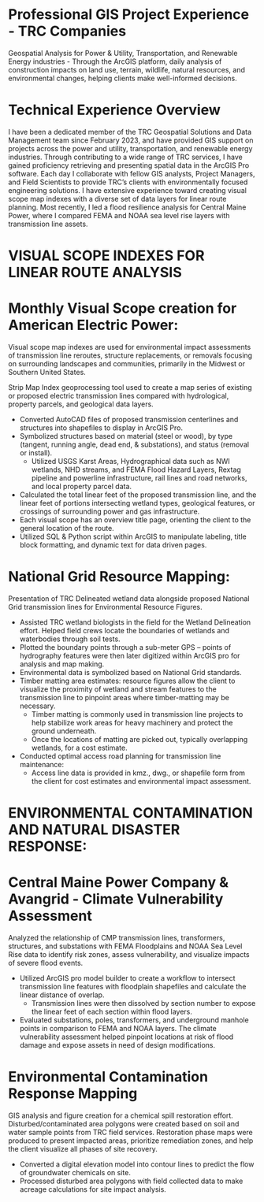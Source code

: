 # Professional GIS Project Experience - TRC Companies
Geospatial Analysis for Power &amp; Utility, Transportation, and Renewable Energy industries - Through the ArcGIS platform, daily analysis of construction impacts on land use, terrain, wildlife, natural resources, and environmental changes, helping clients make well-informed decisions. 


# Technical Experience Overview
I have been a dedicated member of the TRC Geospatial Solutions and Data Management team since February 2023, and have provided GIS support on projects across the power and utility, transportation, and renewable energy industries. Through contributing to a wide range of TRC services, I have gained proficiency retrieving and presenting spatial data in the ArcGIS Pro software. Each day I collaborate with fellow GIS analysts, Project Managers, and Field Scientists to provide TRC’s clients with environmentally focused engineering solutions. I have extensive experience toward creating visual scope map indexes with a diverse set of data layers for linear route planning. Most recently, I led a flood resilience analysis for Central Maine Power, where I compared FEMA and NOAA sea level rise layers with transmission line assets.


# VISUAL SCOPE INDEXES FOR LINEAR ROUTE ANALYSIS

# Monthly Visual Scope creation for American Electric Power:
Visual scope map indexes are used for environmental impact assessments of transmission line reroutes, structure replacements, or removals
focusing on surrounding landscapes and communities, primarily in the Midwest or Southern United States.

Strip Map Index geoprocessing tool used to create a map series of existing or proposed electric transmission lines compared with hydrological,
property parcels, and geological data layers.
  - Converted AutoCAD files of proposed transmission centerlines and structures into shapefiles to display in ArcGIS Pro.
  - Symbolized structures based on material (steel or wood), by type (tangent, running angle, dead end, & substations), and status (removal or install).
    - Utilized USGS Karst Areas, Hydrographical data such as NWI wetlands, NHD streams, and FEMA Flood Hazard Layers, Rextag pipeline and powerline infrastructure, rail lines and road networks, and local property parcel data.
  - Calculated the total linear feet of the proposed transmission line, and the linear feet of portions intersecting wetland types, geological features, or crossings of surrounding power and gas infrastructure.
  - Each visual scope has an overview title page, orienting the client to the general location of the route.
  - Utilized SQL & Python script within ArcGIS to manipulate labeling, title block formatting, and dynamic text for data driven pages.

# National Grid Resource Mapping:
Presentation of TRC Delineated wetland data alongside proposed National Grid transmission lines for Environmental Resource Figures.

  - Assisted TRC wetland biologists in the field for the Wetland Delineation effort. Helped field crews locate the boundaries of wetlands and waterbodies through soil tests.
  - Plotted the boundary points through a sub-meter GPS – points of hydrography features were then later digitized within ArcGIS pro for analysis and map making.
  - Environmental data is symbolized based on National Grid standards.
  - Timber matting area estimates: resource figures allow the client to visualize the proximity of wetland and stream features to the transmission line to pinpoint areas where timber-matting may be necessary.
    - Timber matting is commonly used in transmission line projects to help stabilize work areas for heavy machinery and protect the ground underneath.
    - Once the locations of matting are picked out, typically overlapping wetlands, for a cost estimate.
- Conducted optimal access road planning for transmission line maintenance:
    - Access line data is provided in kmz., dwg., or shapefile form from the client for cost estimates and environmental impact assessment.
 
# ENVIRONMENTAL CONTAMINATION AND NATURAL DISASTER RESPONSE:

# Central Maine Power Company & Avangrid - Climate Vulnerability Assessment
Analyzed the relationship of CMP transmission lines, transformers, structures, and substations with FEMA Floodplains and NOAA Sea Level Rise data to identify risk zones, assess vulnerability, and visualize impacts of severe flood events.
  - Utilized ArcGIS pro model builder to create a workflow to intersect transmission line features with floodplain shapefiles and calculate the linear distance of overlap.
    - Transmission lines were then dissolved by section number to expose the linear feet of each section within flood layers.
  - Evaluated substations, poles, transformers, and underground manhole points in comparison to FEMA and NOAA layers.
The climate vulnerability assessment helped pinpoint locations at risk of flood damage and expose assets in need of design modifications.

# Environmental Contamination Response Mapping
GIS analysis and figure creation for a chemical spill restoration effort. Disturbed/contaminated area polygons were created based on soil and water sample points from TRC field services.
Restoration phase maps were produced to present impacted areas, prioritize remediation zones, and help the client visualize all phases of site recovery.
  - Converted a digital elevation model into contour lines to predict the flow of groundwater chemicals on site.
  - Processed disturbed area polygons with field collected data to make acreage calculations for site impact analysis.



